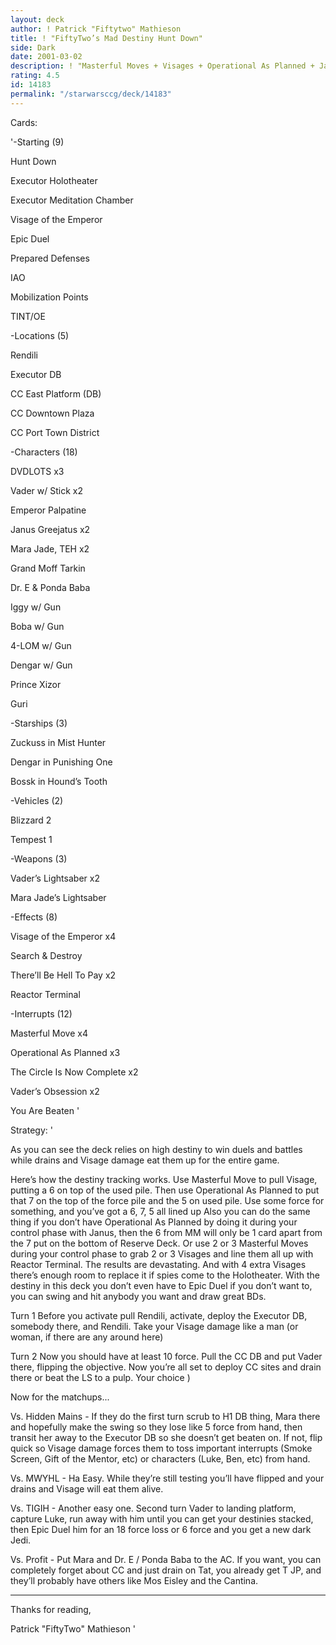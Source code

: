 ```yaml
---
layout: deck
author: ! Patrick "Fiftytwo" Mathieson
title: ! "FiftyTwo’s Mad Destiny Hunt Down"
side: Dark
date: 2001-03-02
description: ! "Masterful Moves + Visages + Operational As Planned + Janus + Reactor Terminal = Mad destiny"
rating: 4.5
id: 14183
permalink: "/starwarsccg/deck/14183"
---
```

Cards: 

'-Starting (9)

Hunt Down

Executor Holotheater

Executor Meditation Chamber

Visage of the Emperor

Epic Duel

Prepared Defenses

IAO

Mobilization Points

TINT/OE


-Locations (5)

Rendili

Executor DB

CC East Platform (DB)

CC Downtown Plaza

CC Port Town District


-Characters (18)

DVDLOTS x3

Vader w/ Stick x2

Emperor Palpatine

Janus Greejatus x2

Mara Jade, TEH x2

Grand Moff Tarkin

Dr. E & Ponda Baba

Iggy w/ Gun

Boba w/ Gun

4-LOM w/ Gun

Dengar w/ Gun

Prince Xizor

Guri


-Starships (3)

Zuckuss in Mist Hunter

Dengar in Punishing One

Bossk in Hound’s Tooth


-Vehicles (2)

Blizzard 2

Tempest 1


-Weapons (3)

Vader’s Lightsaber x2

Mara Jade’s Lightsaber


-Effects (8)

Visage of the Emperor x4

Search & Destroy

There’ll Be Hell To Pay x2

Reactor Terminal


-Interrupts (12)

Masterful Move x4

Operational As Planned x3

The Circle Is Now Complete x2

Vader’s Obsession x2

You Are Beaten '

Strategy: '

As you can see the deck relies on high destiny to win duels and battles while drains and Visage damage eat them up for the entire game.


Here’s how the destiny tracking works. Use Masterful Move to pull Visage, putting a 6 on top of the used pile. Then use Operational As Planned to put that 7 on the top of the force pile and the 5 on used pile. Use some force for something, and you’ve got a 6, 7, 5 all lined up Also you can do the same thing if you don’t have Operational As Planned by doing it during your control phase with Janus, then the 6 from MM will only be 1 card apart from the 7 put on the bottom of Reserve Deck. Or use 2 or 3 Masterful Moves during your control phase to grab 2 or 3 Visages and line them all up with Reactor Terminal. The results are devastating. And with 4 extra Visages there’s enough room to replace it if spies come to the Holotheater. With the destiny in this deck you don’t even have to Epic Duel if you don’t want to, you can swing and hit anybody you want and draw great BDs.


Turn 1 Before you activate pull Rendili, activate, deploy the Executor DB, somebody there, and Rendili. Take your Visage damage like a man (or woman, if there are any around here)


Turn 2 Now you should have at least 10 force. Pull the CC DB and put Vader there, flipping the objective. Now you’re all set to deploy CC sites and drain there or beat the LS to a pulp. Your choice )


Now for the matchups...


Vs. Hidden Mains - If they do the first turn scrub to H1 DB thing, Mara there and hopefully make the swing so they lose like 5 force from hand, then transit her away to the Executor DB so she doesn’t get beaten on. If not, flip quick so Visage damage forces them to toss important interrupts (Smoke Screen, Gift of the Mentor, etc) or characters (Luke, Ben, etc) from hand.


Vs. MWYHL - Ha Easy. While they’re still testing you’ll have flipped and your drains and Visage will eat them alive.


Vs. TIGIH - Another easy one. Second turn Vader to landing platform, capture Luke, run away with him until you can get your destinies stacked, then Epic Duel him for an 18 force loss or 6 force and you get a new dark Jedi.


Vs. Profit - Put Mara and Dr. E / Ponda Baba to the AC. If you want, you can completely forget about CC and just drain on Tat, you already get T JP, and they’ll probably have others like Mos Eisley and the Cantina.



---


Thanks for reading,


Patrick "FiftyTwo" Mathieson '
